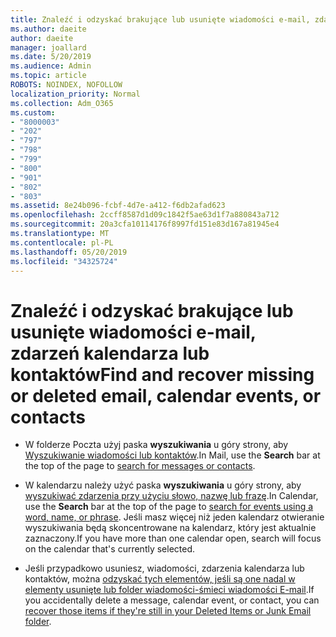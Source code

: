 ```yaml
---
title: Znaleźć i odzyskać brakujące lub usunięte wiadomości e-mail, zdarzeń kalendarza lub kontaktów
ms.author: daeite
author: daeite
manager: joallard
ms.date: 5/20/2019
ms.audience: Admin
ms.topic: article
ROBOTS: NOINDEX, NOFOLLOW
localization_priority: Normal
ms.collection: Adm_O365
ms.custom:
- "8000003"
- "202"
- "797"
- "798"
- "799"
- "800"
- "901"
- "802"
- "803"
ms.assetid: 8e24b096-fcbf-4d7e-a412-f6db2afad623
ms.openlocfilehash: 2ccff8587d1d09c1842f5ae63d1f7a880843a712
ms.sourcegitcommit: 20a3cfa10114176f8997fd151e83d167a81945e4
ms.translationtype: MT
ms.contentlocale: pl-PL
ms.lasthandoff: 05/20/2019
ms.locfileid: "34325724"
---
```

# <a name="find-and-recover-missing-or-deleted-email-calendar-events-or-contacts"></a><span data-ttu-id="bdf35-102">Znaleźć i odzyskać brakujące lub usunięte wiadomości e-mail, zdarzeń kalendarza lub kontaktów</span><span class="sxs-lookup"><span data-stu-id="bdf35-102">Find and recover missing or deleted email, calendar events, or contacts</span></span>

- <span data-ttu-id="bdf35-103">W folderze Poczta użyj paska **wyszukiwania** u góry strony, aby [Wyszukiwanie wiadomości lub kontaktów](https://support.office.com/article/88108edf-028e-4306-b87e-7400bbb40aa7).</span><span class="sxs-lookup"><span data-stu-id="bdf35-103">In Mail, use the **Search** bar at the top of the page to [search for messages or contacts](https://support.office.com/article/88108edf-028e-4306-b87e-7400bbb40aa7).</span></span>
  
- <span data-ttu-id="bdf35-104">W kalendarzu należy użyć paska **wyszukiwania** u góry strony, aby [wyszukiwać zdarzenia przy użyciu słowo, nazwę lub frazę](https://support.office.com/article/5bc05289-c84c-4849-95a8-7eac05ed478a).</span><span class="sxs-lookup"><span data-stu-id="bdf35-104">In Calendar, use the **Search** bar at the top of the page to [search for events using a word, name, or phrase](https://support.office.com/article/5bc05289-c84c-4849-95a8-7eac05ed478a).</span></span> <span data-ttu-id="bdf35-105">Jeśli masz więcej niż jeden kalendarz otwieranie wyszukiwania będą skoncentrowane na kalendarz, który jest aktualnie zaznaczony.</span><span class="sxs-lookup"><span data-stu-id="bdf35-105">If you have more than one calendar open, search will focus on the calendar that's currently selected.</span></span>
  
- <span data-ttu-id="bdf35-106">Jeśli przypadkowo usuniesz, wiadomości, zdarzenia kalendarza lub kontaktów, można [odzyskać tych elementów, jeśli są one nadal w elementy usunięte lub folder wiadomości-śmieci wiadomości E-mail](https://support.office.com/article/cf06ab1b-ae0b-418c-a4d9-4e895f83ed50).</span><span class="sxs-lookup"><span data-stu-id="bdf35-106">If you accidentally delete a message, calendar event, or contact, you can [recover those items if they're still in your Deleted Items or Junk Email folder](https://support.office.com/article/cf06ab1b-ae0b-418c-a4d9-4e895f83ed50).</span></span>